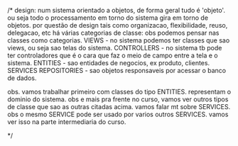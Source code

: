 /*
design:
num sistema orientado a objetos, de forma geral tudo é 'objeto'. ou seja todo o processamento em torno do sistema gira em torno de objetos.
por questão de design tais como organizacao, flexibilidade, reuso, delegacao, etc há várias categorias de classe:
obs podemos pensar nas classes como categorias.
VIEWS - no sistema podemos ter classes que sao views, ou seja sao telas do sistema.
CONTROLLERS - no sistema tb pode ter controladores que é o cara que faz o meio de campo entre a tela e o sistema.
ENTITIES - sao entidades de negocios, ex produto, clientes.
SERVICES
REPOSITORIES - sao objetos responsaveis por acessar o banco de dados.

obs. vamos trabalhar primeiro com classes do tipo ENTITIES. representam o dominio do sistema. 
obs e mais pra frente no curso, vamos ver outros tipos de classe que sao as outras citadas acima. vamos falar mt sobre SERVICES.
obs o mesmo SERVICE pode ser usado por varios outros SERVICES. vamos ver isso na parte intermediaria do curso.



*/